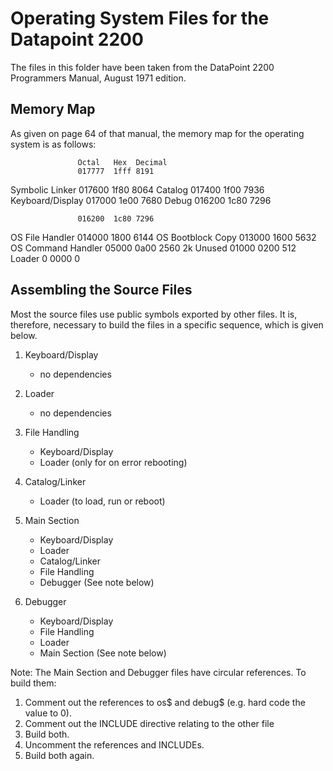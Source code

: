 # Operating System Files for the Datapoint 2200

The files in this folder have been taken from the DataPoint 2200 Programmers Manual, August 1971 edition.

## Memory Map

As given on page 64 of that manual, the memory map for the operating system is as follows:

                   Octal   Hex  Decimal
				   017777  1fff 8191
Symbolic Linker
                   017600  1f80 8064
Catalog
                   017400  1f00 7936
Keyboard/Display
                   017000  1e00 7680
Debug
                   016200  1c80 7296

                   016200  1c80 7296
OS File Handler
                   014000  1800 6144
OS Bootblock Copy
                   013000  1600 5632
OS Command Handler
                    05000  0a00 2560
2k Unused
                    01000  0200  512
Loader
                        0  0000    0
				   
				
## Assembling the Source Files

Most the source files use public symbols exported by other files. It is, therefore, necessary to build the files in a specific sequence, which is given below.

1. Keyboard/Display
    - no dependencies
	
2. Loader
    - no dependencies
	
3. File Handling 
	- Keyboard/Display
	- Loader (only for on error rebooting)

4. Catalog/Linker
    - Loader (to load, run or reboot)
	
5. Main Section
    - Keyboard/Display
	- Loader
	- Catalog/Linker
	- File Handling
	- Debugger (See note below)
	
6. Debugger
    - Keyboard/Display
	- File Handling
	- Loader
	- Main Section (See note below)

Note: The Main Section and Debugger files have circular references. To build them:
1. Comment out the references to os$ and debug$ (e.g. hard code the value to 0).
2. Comment out the INCLUDE directive relating to the other file
2. Build both.
3. Uncomment the references and INCLUDEs.
4. Build both again.